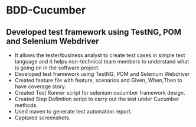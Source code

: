 # BDD-Cucumber

## Developed test framework using TestNG, POM and Selenium Webdriver

<ul>
<li>
It allows the tester/business analyst to create test cases in simple text language and it helps non-technical team members to understand what is going on in the software project.
</li>
  
<li>
Developed test framework using TestNG, POM and Selenium Webdriver
</li>
  
<li>
Created feature file with feature, scenarios and Given, When,Then to have coverage story.

</li>
  
<li> Created Test Runner script for selenium cucumber framework design.
</li>
  
<li>
Created Step Definition script to carry out the test under Cucumber methods.
</li>
  
<li>
Used maven to generate test automation report.
</li>
  
<li>
Captured screenshots.
</li>
</ul>
